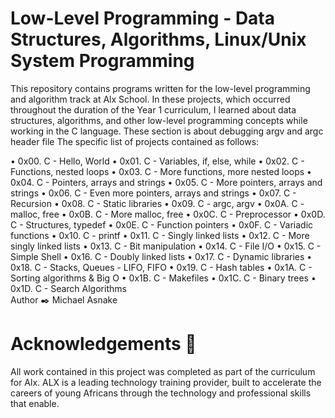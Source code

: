 
<h1>Low-Level Programming - Data Structures, Algorithms, Linux/Unix System Programming </h1>
<p>
This repository contains programs written for the low-level programming and algorithm track at Alx School. In these projects, which occurred throughout the duration of the Year 1 curriculum, I learned about data structures, algorithms, and other low-level programming concepts while working in the C language. These section is about debugging argv and argc header file The specific list of projects contained as follows:
</p>

<a>• 0x00. C - Hello, World </a>
<a>• 0x01. C - Variables, if, else, while </a>
• 0x02. C - Functions, nested loops
• 0x03. C - More functions, more nested loops
• 0x04. C - Pointers, arrays and strings
• 0x05. C - More pointers, arrays and strings
• 0x06. C - Even more pointers, arrays and strings
• 0x07. C - Recursion
• 0x08. C - Static libraries
• 0x09. C - argc, argv
• 0x0A. C - malloc, free
• 0x0B. C - More malloc, free
• 0x0C. C - Preprocessor
• 0x0D. C - Structures, typedef
• 0x0E. C - Function pointers
• 0x0F. C - Variadic functions
• 0x10. C - printf
• 0x11. C - Singly linked lists
• 0x12. C - More singly linked lists
• 0x13. C - Bit manipulation
• 0x14. C - File I/O
• 0x15. C - Simple Shell
• 0x16. C - Doubly linked lists
• 0x17. C - Dynamic libraries
• 0x18. C - Stacks, Queues - LIFO, FIFO
• 0x19. C - Hash tables
• 0x1A. C - Sorting algorithms & Big O
• 0x1B. C - Makefiles
• 0x1C. C - Binary trees
• 0x1D. C - Search Algorithms
<br />
 Author ✒️ Michael Asnake <mike7772> 
   <br />
<h1>Acknowledgements 🙏 </h1>
All work contained in this project was completed as part of the curriculum for Alx. ALX is a leading technology training provider, built to accelerate the careers of young Africans through the technology and professional skills that enable.
